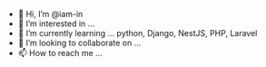 - 👋 Hi, I’m @iam-in
- 👀 I’m interested in ... 
- 🌱 I’m currently learning ... python, Django, NestJS, PHP, Laravel
- 💞️ I’m looking to collaborate on ...
- 📫 How to reach me ...

<!---
iam-in/iam-in is a ✨ special ✨ repository because its `README.md` (this file) appears on your GitHub profile.
You can click the Preview link to take a look at your changes.
--->
